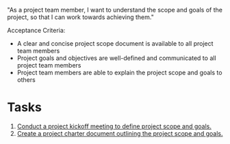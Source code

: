 "As a project team member, I want to understand the scope and goals of the project, so that I can work towards achieving them."

Acceptance Criteria:
* A clear and concise project scope document is available to all project team members 
* Project goals and objectives are well-defined and communicated to all project team members 
* Project team members are able to explain the project scope and goals to others

# Tasks
1. [Conduct a project kickoff meeting to define project scope and goals.](tasks/task_1.1.1.1.md)
2. [Create a project charter document outlining the project scope and goals.](tasks/task_1.1.1.2.md)